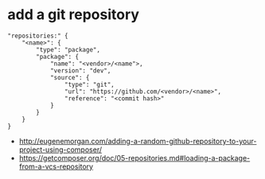 # add a git repository

    "repositories:" {
        "<name>": {
            "type": "package",
            "package": {
                "name": "<vendor>/<name">,
                "version": "dev",
                "source": {
                    "type": "git",
                    "url": "https://github.com/<vendor>/<name>",
                    "reference": "<commit hash>"
                }
            }
        }
    }

* http://eugenemorgan.com/adding-a-random-github-repository-to-your-project-using-composer/
* https://getcomposer.org/doc/05-repositories.md#loading-a-package-from-a-vcs-repository
